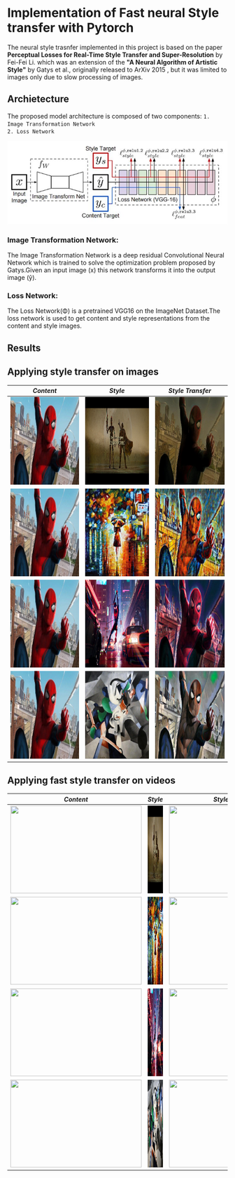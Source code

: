 
# Implementation of Fast neural Style transfer with Pytorch
The neural style trasnfer implemented in this project is based on the paper <b>Perceptual Losses for Real-Time Style Transfer and Super-Resolution</b> by Fei-Fei Li. which was an extension of the <b>"A Neural Algorithm of Artistic Style"</b> by Gatys et al., originally released to ArXiv 2015 , but it was limited to images only due to slow processing of images. 

## Archietecture
The proposed model architecture is composed of two components:
`1. Image Transformation Network `<br>
`2. Loss Network `<br>

<p align="center">
	<img src = 'dataset-for-traning-loss-network(Empty)/fast_style_transfer.jpg' width =800> 
</p>

### Image Transformation Network:

The Image Transformation Network is a deep residual Convolutional Neural Network which is trained to solve the optimization problem proposed by Gatys.Given an input image (x) this network transforms it into the output image (ŷ).

### Loss Network:
The Loss Network(Φ) is a pretrained VGG16 on the ImageNet Dataset.The loss network is used to get content and style representations from the content and style images.


## Results
## Applying style transfer on images

*Content* | *Style* | *Style Transfer* 
:---: | :---: | :---: | 
<img src = 'input(content) images/input_image.jpg' width ='300px' height='200px'> | <img src = 'style-images/Mandalorian.png' width ='300px' height='200px'> |  <img src ="output-images/Mandalorian.jpg" width="300px" height='200px'>
<img src = 'input(content) images/input_image.jpg' width ='300px' height='200px'> | <img src = 'style-images/rain-princess.jpg' width ='300px' height='200px'> |  <img src = "output-images/rain-princess.jpg" width="300px" height='200px'>
<img src = 'input(content) images/input_image.jpg' width ='300px' height='200px' > | <img src = 'style-images/spider-verse.jpg' width ='300px' height='200px'> |  <img src ='output-images/spider-verse.jpg' width ="300px" height='200px' >
<img src = 'input(content) images/input_image.jpg' width ='300px' height='200px' > | <img src = 'style-images/udnie.jpg' width ='300px' height='200px'> |  <img src = "output-images/udine.jpg" width="300px" height='200px'>

## Applying fast style transfer on videos

*Content* | *Style* | *Style Transfer* 
:---: | :---: | :---: | 
<img src = 'Input(content) video/input_video.gif' width ='300px' height='200px'> | <img src = 'style-images/Mandalorian.png' width ='300px' height='200px'> |  <img src ="output-videos/output_videos/Mandalorian.gif" width="300px" height='200px'>
<img src = 'Input(content) video/input_video.gif' width ='300px' height='200px'> | <img src = 'style-images/rain-princess.jpg' width ='300px' height='200px'> |  <img src = "output-videos/output_videos/rain-princess.gif" width="300px" height='200px'>
<img src = 'Input(content) video/input_video.gif' width ='300px' height='200px' > | <img src = 'style-images/spider-verse.jpg' width ='300px' height='200px'> |  <img src ='output-videos/output_videos/spider-verse.gif' width ="300px" height='200px' >
<img src = 'Input(content) video/input_video.gif' width ='300px' height='200px' > | <img src = 'style-images/udnie.jpg' width ='300px' height='200px'> |  <img src = "output-videos/output_videos/udnie.gif" width="300px" height='200px'>
